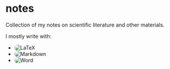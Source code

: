 # notes
Collection of my notes on scientific literature and other materials.

I mostly write with: 
* <img src="https://img.shields.io/badge/LaTeX-008080?style=for-the-badge&amp;logo=LaTeX&amp;logoColor=white" alt="LaTeX" style="border-radius: 20px;">
* <img src="https://img.shields.io/badge/Markdown-000000?style=for-the-badge&amp;logo=Markdown&amp;logoColor=white" alt="Markdown" style="border-radius: 20px;">
* <img src="https://img.shields.io/badge/Word-2B579A?style=for-the-badge&amp;logo=Microsoft Word&amp;logoColor=white" alt="Word" style="border-radius: 20px;">
